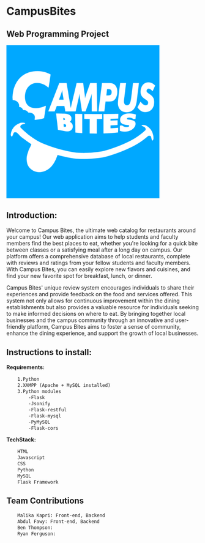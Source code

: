 # CampusBites
## Web Programming Project

<img src="frontend/images/campusbites.png" alt="Alt text" width="400"/>

## Introduction:


Welcome to Campus Bites, the ultimate web catalog for restaurants around your campus! Our web application aims to help students and faculty members find the best places to eat, whether you're looking for a quick bite between classes or a satisfying meal after a long day on campus. Our platform offers a comprehensive database of local restaurants, complete with reviews and ratings from your fellow students and faculty members. With Campus Bites, you can easily explore new flavors and cuisines, and find your new favorite spot for breakfast, lunch, or dinner.

Campus Bites' unique review system encourages individuals to share their experiences and provide feedback on the food and services offered. This system not only allows for continuous improvement within the dining establishments but also provides a valuable resource for individuals seeking to make informed decisions on where to eat. By bringing together local businesses and the campus community through an innovative and user-friendly platform, Campus Bites aims to foster a sense of community, enhance the dining experience, and support the growth of local businesses.



## Instructions to install:
**Requirements:** <br>

````
    1.Python 
    2.XAMPP (Apache + MySQL installed) 
    3.Python modules 
        -Flask 
        -Jsonify 
        -Flask-restful 
        -Flask-mysql 
        -PyMySQL 
        -Flask-cors 
````

**TechStack:** <br>

````
    HTML
    Javascript
    CSS
    Python
    MySQL
    Flask Framework
````

## Team Contributions

````
    Malika Kapri: Front-end, Backend
    Abdul Fawy: Front-end, Backend
    Ben Thompson:
    Ryan Ferguson:
````
